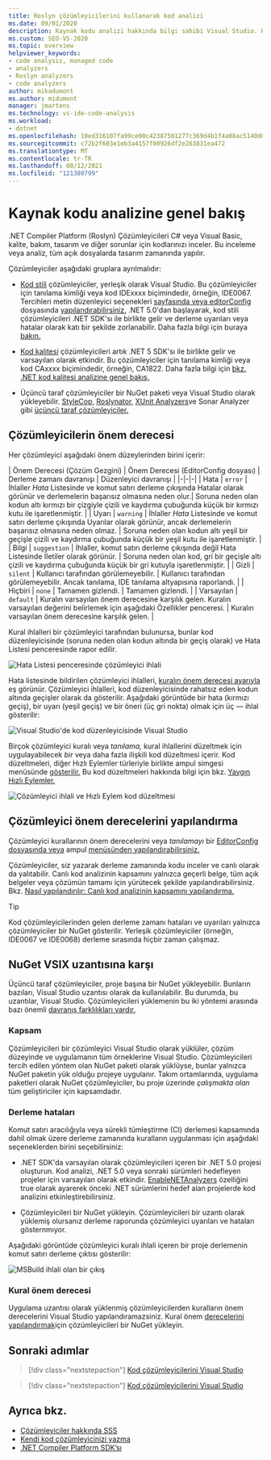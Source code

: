 ```yaml
---
title: Roslyn çözümleyicilerini kullanarak kod analizi
ms.date: 09/01/2020
description: Kaynak kodu analizi hakkında bilgi sahibi Visual Studio. Kod düzeltmeleri ve farklı çözümleyici türleri ile önem derecesi hakkında bilgi edinmek.
ms.custom: SEO-VS-2020
ms.topic: overview
helpviewer_keywords:
- code analysis, managed code
- analyzers
- Roslyn analyzers
- code analyzers
author: mikadumont
ms.author: midumont
manager: jmartens
ms.technology: vs-ide-code-analysis
ms.workload:
- dotnet
ms.openlocfilehash: 10ed316107fa99ce00c42387501277c369d4b1f4a08ac5140d09ba43f6b23594
ms.sourcegitcommit: c72b2f603e1eb3a4157f00926df2e263831ea472
ms.translationtype: MT
ms.contentlocale: tr-TR
ms.lasthandoff: 08/12/2021
ms.locfileid: "121380799"
---
```

# <a name="overview-of-source-code-analysis"></a>Kaynak kodu analizine genel bakış

.NET Compiler Platform (Roslyn) Çözümleyicileri C# veya Visual Basic, kalite, bakım, tasarım ve diğer sorunlar için kodlarınızı inceler. Bu inceleme veya analiz, tüm açık dosyalarda tasarım zamanında yapılır.

Çözümleyiciler aşağıdaki gruplara ayrılmalıdır:

- [Kod stili](/dotnet/fundamentals/code-analysis/code-style-rule-options?preserve-view=true&view=vs-2019#convention-categories) çözümleyiciler, yerleşik olarak Visual Studio. Bu çözümleyiciler için tanılama kimliği veya kod IDExxxx biçimindedir, örneğin, IDE0067. Tercihleri metin düzenleyici seçenekleri [sayfasında veya editorConfig](../ide/code-styles-and-code-cleanup.md) dosyasında [yapılandırabilirsiniz.](/dotnet/fundamentals/code-analysis/code-style-rule-options) .NET 5.0'dan başlayarak, kod stili çözümleyicileri .NET SDK'sı ile birlikte gelir ve derleme uyarıları veya hatalar olarak katı bir şekilde zorlanabilir. Daha fazla bilgi için buraya [bakın.](/dotnet/fundamentals/productivity/code-analysis#code-style-analysis)

- [Kod kalitesi](/dotnet/fundamentals/code-analysis/quality-rules/index) çözümleyicileri artık .NET 5 SDK'sı ile birlikte gelir ve varsayılan olarak etkindir. Bu çözümleyiciler için tanılama kimliği veya kod CAxxxx biçimindedir, örneğin, CA1822. Daha fazla bilgi için [bkz. .NET kod kalitesi analizine genel bakış.](/dotnet/fundamentals/productivity/code-analysis#code-quality-analysis)

- Üçüncü taraf çözümleyiciler bir NuGet paketi veya Visual Studio olarak yükleyebilir. [StyleCop,](https://www.nuget.org/packages/StyleCop.Analyzers/) [Roslynator](https://www.nuget.org/packages/Roslynator.Analyzers/), [XUnit Analyzers](https://www.nuget.org/packages/xunit.analyzers/)ve Sonar Analyzer gibi [üçüncü taraf çözümleyiciler.](https://www.nuget.org/packages/SonarAnalyzer.CSharp/)

## <a name="severity-levels-of-analyzers"></a>Çözümleyicilerin önem derecesi

Her çözümleyici aşağıdaki önem düzeylerinden birini içerir:

| Önem Derecesi (Çözüm Gezgini) | Önem Derecesi (EditorConfig dosyası) | Derleme zamanı davranışı | Düzenleyici davranışı |
|-|-|-|
| Hata | `error` | İhlaller *Hata* Listesinde ve komut satırı derleme çıkışında Hatalar olarak görünür ve derlemelerin başarısız olmasına neden olur.| Soruna neden olan kodun altı kırmızı bir çizgiyle çizili ve kaydırma çubuğunda küçük bir kırmızı kutu ile işaretlenmiştir. |
| Uyarı | `warning` | İhlaller *Hata* Listesinde ve komut satırı derleme çıkışında Uyarılar olarak görünür, ancak derlemelerin başarısız olmasına neden olmaz. | Soruna neden olan kodun altı yeşil bir geçişle çizili ve kaydırma çubuğunda küçük bir yeşil kutu ile işaretlenmiştir. |
| Bilgi | `suggestion` | İhlaller, komut satırı derleme çıkışında değil Hata Listesinde İletiler olarak görünür.  | Soruna neden olan kod, gri bir geçişle altı çizili ve kaydırma çubuğunda küçük bir gri kutuyla işaretlenmiştir. |
| Gizli | `silent` | Kullanıcı tarafından görülemeyebilir. | Kullanıcı tarafından görülemeyebilir. Ancak tanılama, IDE tanılama altyapısına raporlandı. |
| Hiçbiri | `none` | Tamamen gizlendi. | Tamamen gizlendi. |
| Varsayılan | `default` | Kuralın varsayılan önem derecesine karşılık gelen. Kuralın varsayılan değerini belirlemek için aşağıdaki Özellikler penceresi. | Kuralın varsayılan önem derecesine karşılık gelen. |

Kural ihlalleri bir çözümleyici tarafından bulunursa, bunlar kod düzenleyicisinde (soruna neden olan kodun altında bir geçiş olarak) ve Hata Listesi penceresinde rapor edilir. 

![Hata Listesi penceresinde çözümleyici ihlali](../code-quality/media/code-analysis-error-list.png)

Hata listesinde bildirilen çözümleyici ihlalleri, [kuralın önem derecesi ayarıyla](../code-quality/use-roslyn-analyzers.md#configure-severity-levels) eş görünür. Çözümleyici ihlalleri, kod düzenleyicisinde rahatsız eden kodun altında geçişler olarak da gösterilir. Aşağıdaki görüntüde bir hata (kırmızı geçiş), bir uyarı (yeşil geçiş) ve bir öneri (üç gri nokta) olmak için üç &mdash; ihlal gösterilir:

![Visual Studio'de kod düzenleyicisinde Visual Studio](media/diagnostics-severity-colors.png)

Birçok çözümleyici kuralı veya *tanılama,* kural ihlallerini düzeltmek için uygulayabilecek *bir* veya daha fazla ilişkili kod düzeltmesi içerir. Kod düzeltmeleri, diğer Hızlı Eylemler türleriyle birlikte ampul simgesi menüsünde [gösterilir.](../ide/quick-actions.md) Bu kod düzeltmeleri hakkında bilgi için bkz. [Yaygın Hızlı Eylemler.](../ide/quick-actions.md)

![Çözümleyici ihlali ve Hızlı Eylem kod düzeltmesi](../code-quality/media/built-in-analyzer-code-fix.png)

## <a name="configure-analyzer-severity-levels"></a>Çözümleyici önem derecelerini yapılandırma

Çözümleyici kurallarının önem derecelerini veya *tanılamayı* bir [EditorConfig dosyasında veya](../code-quality/use-roslyn-analyzers.md#set-rule-severity-in-an-editorconfig-file) ampul [menüsünden yapılandırabilirsiniz.](../code-quality/use-roslyn-analyzers.md#set-rule-severity-from-the-light-bulb-menu)

Çözümleyiciler, siz yazarak derleme zamanında kodu inceler ve canlı olarak da yalıtabilir. Canlı kod analizinin kapsamını yalnızca geçerli belge, tüm açık belgeler veya çözümün tamamı için yürütecek şekilde yapılandırabilirsiniz. Bkz. [Nasıl yapılandırılır: Canlı kod analizinin kapsamını yapılandırma.](./configure-live-code-analysis-scope-managed-code.md)

> [!TIP]
> Kod çözümleyicilerinden gelen derleme zamanı hataları ve uyarıları yalnızca çözümleyiciler bir NuGet gösterilir. Yerleşik çözümleyiciler (örneğin, IDE0067 ve IDE0068) derleme sırasında hiçbir zaman çalışmaz.

## <a name="nuget-package-versus-vsix-extension"></a>NuGet VSIX uzantısına karşı

Üçüncü taraf çözümleyiciler, proje başına bir NuGet yükleyebilir. Bunların bazıları, Visual Studio uzantısı olarak da kullanılabilir. Bu durumda, bu uzantılar, Visual Studio. Çözümleyicileri yüklemenin bu iki yöntemi arasında bazı önemli [davranış farklılıkları vardır.](../code-quality/install-roslyn-analyzers.md)

### <a name="scope"></a>Kapsam

Çözümleyicileri bir çözümleyici Visual Studio olarak yüklüler, çözüm düzeyinde ve uygulamanın tüm örneklerine Visual Studio. Çözümleyicileri tercih edilen yöntem olan NuGet paketi olarak yüklüyse, bunlar yalnızca NuGet paketin yük olduğu projeye uygulanır. Takım ortamlarında, uygulama paketleri olarak NuGet çözümleyiciler, bu proje üzerinde *çalışmakta olan* tüm geliştiriciler için kapsamdadır.

### <a name="build-errors"></a>Derleme hataları

Komut satırı aracılığıyla veya sürekli tümleştirme (CI) derlemesi kapsamında dahil olmak üzere derleme zamanında kuralların uygulanması için aşağıdaki seçeneklerden birini seçebilirsiniz:

- .NET SDK'da varsayılan olarak çözümleyicileri içeren bir .NET 5.0 projesi oluşturun. Kod analizi, .NET 5.0 veya sonraki sürümleri hedefleyen projeler için varsayılan olarak etkindir. [EnableNETAnalyzers](/dotnet/core/project-sdk/msbuild-props#enablenetanalyzers) özelliğini true olarak ayarerek önceki .NET sürümlerini hedef alan projelerde kod analizini etkinleştirebilirsiniz.

- Çözümleyicileri bir NuGet yükleyin. Çözümleyicileri bir uzantı olarak yüklemiş olursanız derleme raporunda çözümleyici uyarıları ve hataları gösternmıyor.

Aşağıdaki görüntüde çözümleyici kuralı ihlali içeren bir proje derlemenin komut satırı derleme çıktısı gösterilir:

![MSBuild ihlali olan bir çıkış](media/command-line-build-analyzers.png)

### <a name="rule-severity"></a>Kural önem derecesi

Uygulama uzantısı olarak yüklenmiş çözümleyicilerden kuralların önem derecelerini Visual Studio yapılandıramazsiniz. Kural önem [derecelerini yapılandırmak](../code-quality/use-roslyn-analyzers.md#configure-severity-levels)için çözümleyicileri bir NuGet yükleyin.

## <a name="next-steps"></a>Sonraki adımlar

> [!div class="nextstepaction"]
> [Kod çözümleyicilerini Visual Studio](../code-quality/install-roslyn-analyzers.md)

> [!div class="nextstepaction"]
> [Kod çözümleyicilerini Visual Studio](../code-quality/use-roslyn-analyzers.md)

## <a name="see-also"></a>Ayrıca bkz.

- [Çözümleyiciler hakkında SSS](analyzers-faq.yml)
- [Kendi kod çözümleyicinizi yazma](../extensibility/getting-started-with-roslyn-analyzers.md)
- [.NET Compiler Platform SDK’sı](/dotnet/csharp/roslyn-sdk/)
